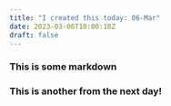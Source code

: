 ```yaml
---
title: "I created this today: 06-Mar"
date: 2023-03-06T18:00:18Z
draft: false
---
```


### This is some markdown
### This is another from the next day!

